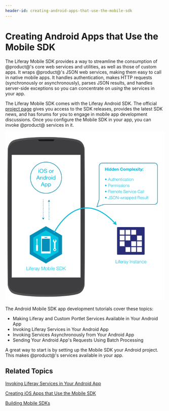 ```yaml
---
header-id: creating-android-apps-that-use-the-mobile-sdk
---
```


# Creating Android Apps that Use the Mobile SDK

The Liferay Mobile SDK provides a way to streamline the consumption of 
@product@'s core web services and utilities, as well as those of custom apps. It 
wraps @product@'s JSON web services, making them easy to call in native mobile 
apps. It handles authentication, makes HTTP requests (synchronously or 
asynchronously), parses JSON results, and handles server-side exceptions so you 
can concentrate on *using* the services in your app. 

The Liferay Mobile SDK comes with the Liferay Android SDK. The official 
[project page](https://www.liferay.com/community/liferay-projects/liferay-mobile-sdk/overview) 
gives you access to the SDK releases, provides the latest SDK news, and has 
forums for you to engage in mobile app development discussions. Once you 
configure the Mobile SDK in your app, you can invoke @product@ services in it. 

![Figure 1: Liferay's Mobile SDK enables your native app to communicate with @product@.](../../../images/mobile-sdk-diagram.png)

The Android Mobile SDK app development tutorials cover these topics: 

-   Making Liferay and Custom Portlet Services Available in Your Android App
-   Invoking Liferay Services in Your Android App
-   Invoking Services Asynchronously from Your Android App
-   Sending Your Android App's Requests Using Batch Processing

A great way to start is by setting up the Mobile SDK your Android project. This 
makes @product@'s services available in your app. 

## Related Topics

[Invoking Liferay Services in Your Android App](/docs/7-0/tutorials/-/knowledge_base/t/invoking-liferay-services-in-your-android-app)

[Creating iOS Apps that Use the Mobile SDK](/docs/7-0/tutorials/-/knowledge_base/t/creating-ios-apps-that-use-the-mobile-sdk)

[Building Mobile SDKs](/docs/7-0/tutorials/-/knowledge_base/t/building-mobile-sdks)
